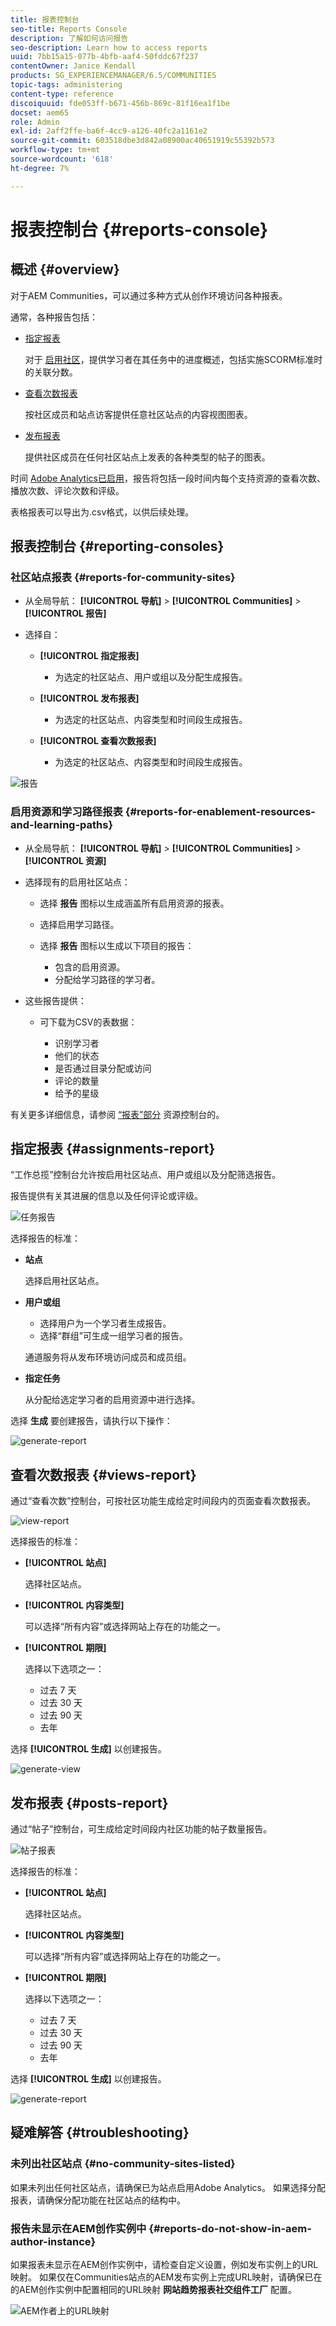 ```yaml
---
title: 报表控制台
seo-title: Reports Console
description: 了解如何访问报告
seo-description: Learn how to access reports
uuid: 7bb15a15-077b-4bfb-aaf4-50fddc67f237
contentOwner: Janice Kendall
products: SG_EXPERIENCEMANAGER/6.5/COMMUNITIES
topic-tags: administering
content-type: reference
discoiquuid: fde053ff-b671-456b-869c-81f16ea1f1be
docset: aem65
role: Admin
exl-id: 2aff2ffe-ba6f-4cc9-a126-40fc2a1161e2
source-git-commit: 603518dbe3d842a08900ac40651919c55392b573
workflow-type: tm+mt
source-wordcount: '618'
ht-degree: 7%

---
```


# 报表控制台 {#reports-console}

## 概述 {#overview}

对于AEM Communities，可以通过多种方式从创作环境访问各种报表。

通常，各种报告包括：

* [指定报表](#assignments-report)

   对于 [启用社区](/help/communities/overview.md#enablement-community)，提供学习者在其任务中的进度概述，包括实施SCORM标准时的关联分数。

* [查看次数报表](#views-report)

   按社区成员和站点访客提供任意社区站点的内容视图图表。

* [发布报表](#posts-report)

   提供社区成员在任何社区站点上发表的各种类型的帖子的图表。

时间 [Adobe Analytics已启用](/help/communities/sites-console.md#analytics)，报告将包括一段时间内每个支持资源的查看次数、播放次数、评论次数和评级。

表格报表可以导出为.csv格式，以供后续处理。

## 报表控制台 {#reporting-consoles}

### 社区站点报表 {#reports-for-community-sites}

* 从全局导航： **[!UICONTROL 导航]** > **[!UICONTROL Communities]** >  **[!UICONTROL 报告]**

* 选择自：

   * **[!UICONTROL 指定报表]**

      * 为选定的社区站点、用户或组以及分配生成报告。
   * **[!UICONTROL 发布报表]**

      * 为选定的社区站点、内容类型和时间段生成报告。
   * **[!UICONTROL 查看次数报表]**

      * 为选定的社区站点、内容类型和时间段生成报告。



![报告](assets/reports1.png)

### 启用资源和学习路径报表 {#reports-for-enablement-resources-and-learning-paths}

* 从全局导航： **[!UICONTROL 导航]** > **[!UICONTROL Communities]** >  **[!UICONTROL 资源]**

* 选择现有的启用社区站点：

   * 选择 **报告** 图标以生成涵盖所有启用资源的报表。
   * 选择启用学习路径。
   * 选择 **报告** 图标以生成以下项目的报告：

      * 包含的启用资源。
      * 分配给学习路径的学习者。

* 这些报告提供：

   * 可下载为CSV的表数据：

      * 识别学习者
      * 他们的状态
      * 是否通过目录分配或访问
      * 评论的数量
      * 给予的星级

有关更多详细信息，请参阅 [“报表”部分](/help/communities/resources.md#report) 资源控制台的。

## 指定报表 {#assignments-report}

“工作总揽”控制台允许按启用社区站点、用户或组以及分配筛选报告。

报告提供有关其进展的信息以及任何评论或评级。

![任务报告](assets/assignment-report.png)

选择报告的标准：

* **站点**

   选择启用社区站点。

* **用户或组**
   * 选择用户为一个学习者生成报告。
   * 选择“群组”可生成一组学习者的报告。

   通道服务将从发布环境访问成员和成员组。

* **指定任务**

   从分配给选定学习者的启用资源中进行选择。

选择 **生成** 要创建报告，请执行以下操作：

![generate-report](assets/generate-assignment-report.png)

## 查看次数报表 {#views-report}

通过“查看次数”控制台，可按社区功能生成给定时间段内的页面查看次数报表。

![view-report](assets/view-report.png)

选择报告的标准：

* **[!UICONTROL 站点]**

   选择社区站点。

* **[!UICONTROL 内容类型]**

   可以选择“所有内容”或选择网站上存在的功能之一。

* **[!UICONTROL 期限]**

   选择以下选项之一：

   * 过去 7 天
   * 过去 30 天
   * 过去 90 天
   * 去年

选择 **[!UICONTROL 生成]** 以创建报告。

![generate-view](assets/generate-views.png)

## 发布报表 {#posts-report}

通过“帖子”控制台，可生成给定时间段内社区功能的帖子数量报告。

![帖子报表](assets/posts-report.png)

选择报告的标准：

* **[!UICONTROL 站点]**

   选择社区站点。

* **[!UICONTROL 内容类型]**

   可以选择“所有内容”或选择网站上存在的功能之一。

* **[!UICONTROL 期限]**

   选择以下选项之一：

   * 过去 7 天
   * 过去 30 天
   * 过去 90 天
   * 去年

选择 **[!UICONTROL 生成]** 以创建报告。

![generate-report](assets/generate-posts-report.png)

## 疑难解答 {#troubleshooting}

### 未列出社区站点 {#no-community-sites-listed}

如果未列出任何社区站点，请确保已为站点启用Adobe Analytics。 如果选择分配报表，请确保分配功能在社区站点的结构中。

### 报告未显示在AEM创作实例中 {#reports-do-not-show-in-aem-author-instance}

如果报表未显示在AEM创作实例中，请检查自定义设置，例如发布实例上的URL映射。 如果仅在Communities站点的AEM发布实例上完成URL映射，请确保已在的AEM创作实例中配置相同的URL映射 **网站趋势报表社交组件工厂** 配置。

![AEM作者上的URL映射](assets/sitetrend.png)
